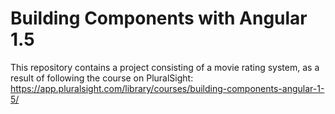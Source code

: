 # Building Components with Angular 1.5
This repository contains a project consisting of a movie rating system, as a result of following the course on PluralSight:
https://app.pluralsight.com/library/courses/building-components-angular-1-5/